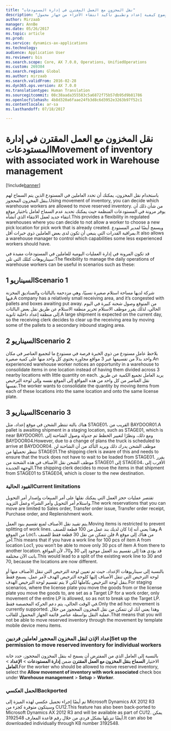 ```yaml
---
title: "نقل المخزون مع العمل المقترن في إدارة المستودعات"
description: "يصف هذا الموضوع كيفية إعداد وتطبيق تأكيد انتقاء الأجزاء من جهاز محمول."
author: Mirzaab
manager: AnnBe
ms.date: 05/26/2017
ms.topic: article
ms.prod: 
ms.service: dynamics-ax-applications
ms.technology: 
audience: Application User
ms.reviewer: bis
ms.search.scope: Core, AX 7.0.0, Operations, UnifiedOperations
ms.custom: 269384
ms.search.region: Global
ms.author: mirzaab
ms.search.validFrom: 2016-02-28
ms.dyn365.ops.version: AX 7.0.0
ms.translationtype: Human Translation
ms.sourcegitcommit: 08c38aada355583c5a6872f75b57db95d9b81786
ms.openlocfilehash: 4b8d320a6faae24fb3d8c6d3952e3263b97f52c1
ms.contentlocale: ar-sa
ms.lasthandoff: 07/18/2017

---
```


# <a name="movement-of-inventory-with-associated-work-in-warehouse-management"></a><span data-ttu-id="5eed0-103">نقل المخزون مع العمل المقترن في إدارة المستودعات</span><span class="sxs-lookup"><span data-stu-id="5eed0-103">Movement of inventory with associated work in Warehouse management</span></span>

[!include[banner](../includes/banner.md)]

<span data-ttu-id="5eed0-104">باستخدام نقل المخزون، يمكنك أن تحدد العاملين في المستودع الذين يتم السماح لهم بنقل المخزون المحجوز.</span><span class="sxs-lookup"><span data-stu-id="5eed0-104">Using movement of inventory, you can decide which warehouse workers are allowed to move reserved inventory.</span></span> <span data-ttu-id="5eed0-105">من شأن ذلك أن يوفر مرونة في المستودعات المنظمة حيث يمكنك تحديد عدم السماح لعامل باختيار موقع انتقاء جديد لعمل الانتقاء الذي أنشأه.</span><span class="sxs-lookup"><span data-stu-id="5eed0-105">This provides a flexibility in regulated warehouses where you can decide to not allow a worker to choose a new pick location for pick work that is already created.</span></span> <span data-ttu-id="5eed0-106">ويسمح أيضًا لمدير المستودع بمراقبة القدرات التي ينبغي أن تكون لدى بعض العاملين ذوي خبرات أقل.</span><span class="sxs-lookup"><span data-stu-id="5eed0-106">It also allows a warehouse manager to control which capabilities some less experienced workers should have.</span></span>

<span data-ttu-id="5eed0-107">قد تكون المرونة في إدارة العمليات اليومية للعاملين في المستودعات مفيدة في سيناريوهات كتلك التي تلي:</span><span class="sxs-lookup"><span data-stu-id="5eed0-107">The flexibility to manage the daily operations of warehouse workers can be useful in scenarios such as these:</span></span>

## <a name="scenario-1"></a><span data-ttu-id="5eed0-108">السيناريو 1</span><span class="sxs-lookup"><span data-stu-id="5eed0-108">Scenario 1</span></span>
<span data-ttu-id="5eed0-109">شركة لديها مساحة استلام صغيرة نسبيًا، وهي مزدحمة بالبالتات والصناديق المخزنة فيها.</span><span class="sxs-lookup"><span data-stu-id="5eed0-109">A company has a relatively small receiving area, and it’s congested with pallets and boxes awaiting put away.</span></span> <span data-ttu-id="5eed0-110">من المتوقع وصول شحنة كبيرة في اليوم الحالي، لذلك يقرر موظف الاستلام‬ تحرير منطقة الاستلام عن طريق نقل بعض البالتات‬ إلى منطقة إعداد داخلية ثانوية.</span><span class="sxs-lookup"><span data-stu-id="5eed0-110">A large shipment is expected on the current day, so the receiving clerk decides to clear up the receiving area by moving some of the pallets to a secondary inbound staging area.</span></span>

## <a name="scenario-2"></a><span data-ttu-id="5eed0-111">السيناريو 2</span><span class="sxs-lookup"><span data-stu-id="5eed0-111">Scenario 2</span></span>
<span data-ttu-id="5eed0-112">يلاحظ عامل مستودع من ذوي الخبرة فرصة في مستودع ما لتجميع العناصر في مكان واحد بدلاً من تقسيمها عبر 3 مواقع مجاورة يحتوي كل واحد منها على كمية صغيرة.</span><span class="sxs-lookup"><span data-stu-id="5eed0-112">An experienced warehouse worker notices an opportunity in a warehouse to consolidate items in one location instead of having them divided across 3 nearby locations with little quantity on each.</span></span> <span data-ttu-id="5eed0-113">يريد العامل تجميع الكمية عن طريق نقل العناصر من كل واحد من هذه المواقع إلى الموقع نفسه وإلى لوحة الترخيص نفسها.</span><span class="sxs-lookup"><span data-stu-id="5eed0-113">The worker wants to consolidate the quantity by moving items from each of these locations into the same location and onto the same license plate.</span></span>

## <a name="scenario-3"></a><span data-ttu-id="5eed0-114">السيناريو 3</span><span class="sxs-lookup"><span data-stu-id="5eed0-114">Scenario 3</span></span>
<span data-ttu-id="5eed0-115">هناك بالتة تنتظر الشحن في موقع إعداد، مثل STAGE01، القريب من BAYDOOR01.</span><span class="sxs-lookup"><span data-stu-id="5eed0-115">A pallet is awaiting shipment in a staging location, such as STAGE01, which is near BAYDOOR01.</span></span> <span data-ttu-id="5eed0-116">ومع ذلك، ونظرًا لتغيير الخطط تم جدولة وصول الشاحنة إلى BAYDOOR04.</span><span class="sxs-lookup"><span data-stu-id="5eed0-116">However, due to a change of plans the truck is scheduled to arrive at BAYDOOR04.</span></span> <span data-ttu-id="5eed0-117">موظف الشحن يدرك ذلك ويريد التأكد من أن الشاحنة لن تنتظر تحميلها من STAGE01.</span><span class="sxs-lookup"><span data-stu-id="5eed0-117">The shipping clerk is aware of this and needs to ensure that the truck does not have to wait to be loaded from STAGE01.</span></span> <span data-ttu-id="5eed0-118">يقرر موظف الشحن نقل الأصناف في هذه الشحنة من STAGE01 إلى STAGE04، الأقرب إلى الوجهة الجديدة.</span><span class="sxs-lookup"><span data-stu-id="5eed0-118">The shipping clerk decides to move the items in that shipment from STAGE01 to STAGE04, which is closer to the new destination.</span></span>

### <a name="current-limitations"></a><span data-ttu-id="5eed0-119">القيود الحالية</span><span class="sxs-lookup"><span data-stu-id="5eed0-119">Current limitations</span></span>

<span data-ttu-id="5eed0-120">تقتصر عمليات حجز العمل التي يمكنك نقلها على أمر المبيعات وإصدار أمر التحويل واستلام أمر التحويل وأمر الشراء وعمل التزويد.</span><span class="sxs-lookup"><span data-stu-id="5eed0-120">The work reservations that you can move are limited to Sales order, Transfer order issue, Transfer order receipt, Purchase order, and Replenishment work.</span></span>

<span data-ttu-id="5eed0-121">يتم تقييد نقل الأصناف لمنع تقسيم بنود العمل.</span><span class="sxs-lookup"><span data-stu-id="5eed0-121">Moving items is restricted to prevent splitting of work lines.</span></span> <span data-ttu-id="5eed0-122">وهذا يعني أنه إذا كان لديك بند عمل من 100 قطعة للصنف A من الموقع Loc1، فلن تتمكن من نقل 30 قطعة فقط للصنف A من هناك إلى موقع آخر.</span><span class="sxs-lookup"><span data-stu-id="5eed0-122">This means that if you have a work line for 100 pcs of item A from location Loc1, you won’t be able to move only 30 pcs of item A from there to another location.</span></span> <span data-ttu-id="5eed0-123">قد يؤدي هذا إلى تقسيم بند العمل موجود إلى 30 و70، لأن المواقع باتت الآن مختلفة.</span><span class="sxs-lookup"><span data-stu-id="5eed0-123">This would lead to a split of the existing work line to 30 and 70, because the locations are now different.</span></span>

<span data-ttu-id="5eed0-124">بالنسبة إلى سيناريوهات الإعداد، حيث تم تعيين لوحة الترخيص التي تنقل الأصناف منها أو لوحة الترخيص التي تنقل الأصناف إليها كلوحة الترخيص الهدف‬ لأمر عمل، يسمح فقط بنقل لوحة الترخيص بكاملها لكي لا يتم تقسيم لوحة الترخيص الهدف.</span><span class="sxs-lookup"><span data-stu-id="5eed0-124">For staging scenarios, where the license plate you move the goods from or the license plate you move the goods to, are set as a Target LP for a work order, only movement of the entire LP is allowed, so as not to break up the Target LP.</span></span>
<span data-ttu-id="5eed0-125">في الوقت الحالي، يتم دعم الحركة المخصصة فقط.</span><span class="sxs-lookup"><span data-stu-id="5eed0-125">Only the ad hoc movement is currently supported.</span></span> <span data-ttu-id="5eed0-126">وهذا يعني أنك لن تتمكن من نقل المخزون المحجوز من خلال عملية النقل بواسطة عناصر قائمة الجهاز المحمول للقالب.</span><span class="sxs-lookup"><span data-stu-id="5eed0-126">That means that you will not be able to move reserved inventory through the movement by template mobile device menu items.</span></span>

### <a name="set-up-the-permission-to-move-reserved-inventory-for-individual-workers"></a><span data-ttu-id="5eed0-127">إعداد الإذن لنقل المخزون المحجوز لعاملين فرديين</span><span class="sxs-lookup"><span data-stu-id="5eed0-127">Set up the permission to move reserved inventory for individual workers</span></span>

<span data-ttu-id="5eed0-128">بالنسبة إلى العامل الذي من المفترض أن يسمح له بنقل المخزون المحجوز، حدد خانة الاختيار **السماح بنقل المخزون مع العمل المقترن‬** ضمن **إدارة المستودعات** > **الإعداد** > **العامل**.</span><span class="sxs-lookup"><span data-stu-id="5eed0-128">For the worker who should be allowed to move reserved inventory, select the **Allow movement of inventory with work associated** check box under **Warehouse management** > **Setup** > **Worker**.</span></span>  

### <a name="backported"></a><span data-ttu-id="5eed0-129">الحمل العكسي</span><span class="sxs-lookup"><span data-stu-id="5eed0-129">Backported</span></span>

<span data-ttu-id="5eed0-130">تم أيضًا إجراء تحميل عكسي لهذه الميزة إلى Microsoft Dynamics AX 2012 R3 وسيتكون متوفرة كجزء من CU12.</span><span class="sxs-lookup"><span data-stu-id="5eed0-130">This feature has also been back-ported to Microsoft Dynamics AX 2012 R3 and will be available as part of CU12.</span></span>
<span data-ttu-id="5eed0-131">يمكن أيضًا تنزيلها بشكل فردي من خلال رقم قاعدة المعارف 3192548.</span><span class="sxs-lookup"><span data-stu-id="5eed0-131">It can also be downloaded individually through KB number 3192548.</span></span> 


